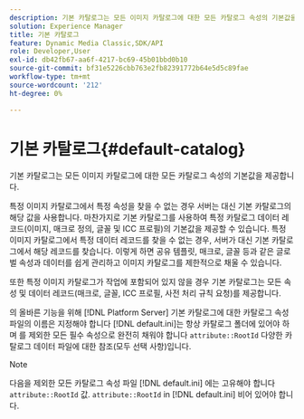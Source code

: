 ```yaml
---
description: 기본 카탈로그는 모든 이미지 카탈로그에 대한 모든 카탈로그 속성의 기본값을 제공합니다.
solution: Experience Manager
title: 기본 카탈로그
feature: Dynamic Media Classic,SDK/API
role: Developer,User
exl-id: db42fb67-aa6f-4217-bc69-45b01bbd0b10
source-git-commit: bf31e5226cbb763e2fb82391772b64e5d5c89fae
workflow-type: tm+mt
source-wordcount: '212'
ht-degree: 0%

---
```


# 기본 카탈로그{#default-catalog}

기본 카탈로그는 모든 이미지 카탈로그에 대한 모든 카탈로그 속성의 기본값을 제공합니다.

특정 이미지 카탈로그에서 특정 속성을 찾을 수 없는 경우 서버는 대신 기본 카탈로그의 해당 값을 사용합니다. 마찬가지로 기본 카탈로그를 사용하여 특정 카탈로그 데이터 레코드(이미지, 매크로 정의, 글꼴 및 ICC 프로필)의 기본값을 제공할 수 있습니다. 특정 이미지 카탈로그에서 특정 데이터 레코드를 찾을 수 없는 경우, 서버가 대신 기본 카탈로그에서 해당 레코드를 찾습니다. 이렇게 하면 공유 템플릿, 매크로, 글꼴 등과 같은 글로벌 속성과 데이터를 쉽게 관리하고 이미지 카탈로그를 제한적으로 채울 수 있습니다.

또한 특정 이미지 카탈로그가 작업에 포함되어 있지 않을 경우 기본 카탈로그는 모든 속성 및 데이터 레코드(매크로, 글꼴, ICC 프로필, 사전 처리 규칙 요청)를 제공합니다.

의 올바른 기능을 위해 [!DNL Platform Server] 기본 카탈로그에 대한 카탈로그 속성 파일의 이름은 지정해야 합니다 [!DNL default.ini]는 항상 카탈로그 폴더에 있어야 하며 를 제외한 모든 필수 속성으로 완전히 채워야 합니다 `attribute::RootId` 다양한 카탈로그 데이터 파일에 대한 참조(모두 선택 사항)입니다.

>[!NOTE]
>
>다음을 제외한 모든 카탈로그 속성 파일 [!DNL default.ini] 에는 고유해야 합니다 `attribute::RootId` 값. `attribute::RootId` in [!DNL default.ini] 비어 있어야 합니다.

